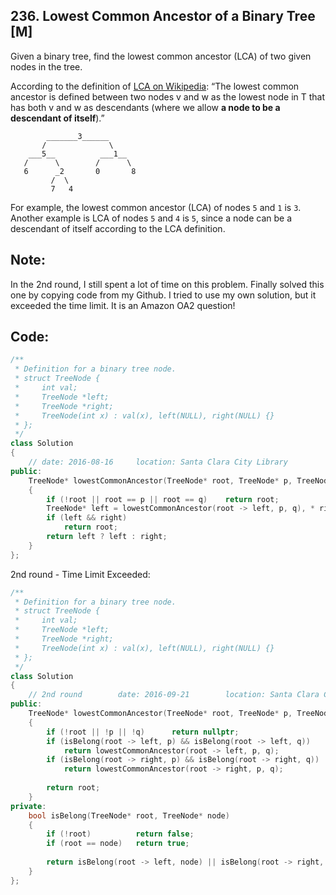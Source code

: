 ## 236. Lowest Common Ancestor of a Binary Tree [M]
Given a binary tree, find the lowest common ancestor (LCA) of two given nodes in the tree.

According to the definition of [LCA on Wikipedia](https://en.wikipedia.org/wiki/Lowest_common_ancestor): “The lowest common ancestor is defined between two nodes v and w as the lowest node in T that has both v and w as descendants (where we allow **a node to be a descendant of itself**).”
```
        _______3______
       /              \
    ___5__          ___1__
   /      \        /      \
   6      _2       0       8
         /  \
         7   4
```
For example, the lowest common ancestor (LCA) of nodes `5` and `1` is `3`. Another example is LCA of nodes `5` and `4` is `5`, since a node can be a descendant of itself according to the LCA definition.

## Note:
In the 2nd round, I still spent a lot of time on this problem. Finally solved this one by copying code from my Github.
I tried to use my own solution, but it exceeded the time limit.
It is an Amazon OA2 question! 


## Code:
```c++
/**
 * Definition for a binary tree node.
 * struct TreeNode {
 *     int val;
 *     TreeNode *left;
 *     TreeNode *right;
 *     TreeNode(int x) : val(x), left(NULL), right(NULL) {}
 * };
 */
class Solution 
{
    // date: 2016-08-16     location: Santa Clara City Library
public:
    TreeNode* lowestCommonAncestor(TreeNode* root, TreeNode* p, TreeNode* q) 
    {
        if (!root || root == p || root == q)    return root;
        TreeNode* left = lowestCommonAncestor(root -> left, p, q), * right = lowestCommonAncestor(root -> right, p, q);
        if (left && right)
            return root;
        return left ? left : right;
    }
};
```

2nd round - Time Limit Exceeded:
```c++
/**
 * Definition for a binary tree node.
 * struct TreeNode {
 *     int val;
 *     TreeNode *left;
 *     TreeNode *right;
 *     TreeNode(int x) : val(x), left(NULL), right(NULL) {}
 * };
 */
class Solution 
{
    // 2nd round        date: 2016-09-21        location: Santa Clara Centeral Park
public:
    TreeNode* lowestCommonAncestor(TreeNode* root, TreeNode* p, TreeNode* q) 
    {
        if (!root || !p || !q)      return nullptr;
        if (isBelong(root -> left, p) && isBelong(root -> left, q))     
            return lowestCommonAncestor(root -> left, p, q);        
        if (isBelong(root -> right, p) && isBelong(root -> right, q))     
            return lowestCommonAncestor(root -> right, p, q);
        
        return root;
    }
private:
    bool isBelong(TreeNode* root, TreeNode* node)
    {
        if (!root)          return false;
        if (root == node)   return true;
        
        return isBelong(root -> left, node) || isBelong(root -> right, node);
    }
};
```

